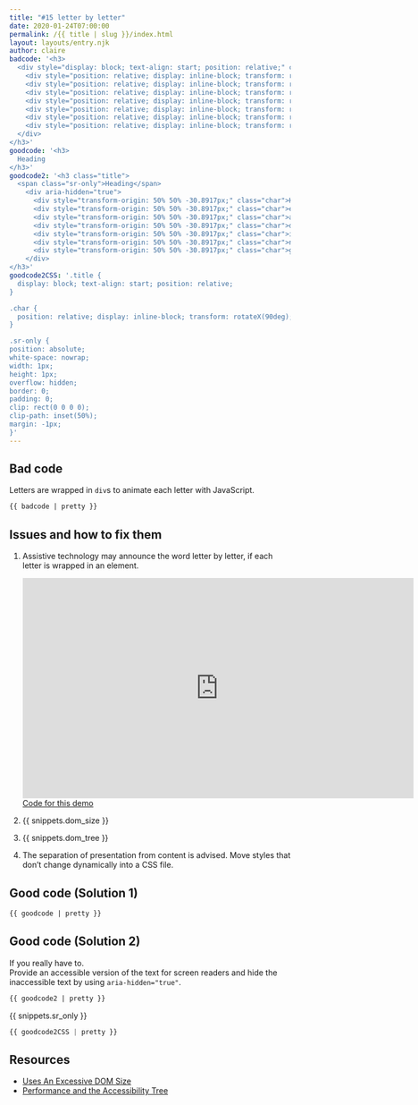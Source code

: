 ```yaml
---
title: "#15 letter by letter"
date: 2020-01-24T07:00:00
permalink: /{{ title | slug }}/index.html
layout: layouts/entry.njk
author: claire
badcode: '<h3>
  <div style="display: block; text-align: start; position: relative;" class="title">
    <div style="position: relative; display: inline-block; transform: rotateX(90deg); transform-origin: 50% 50% -30.8917px;" class="char">H</div>
    <div style="position: relative; display: inline-block; transform: rotateX(90deg); transform-origin: 50% 50% -30.8917px;" class="char">e</div>
    <div style="position: relative; display: inline-block; transform: rotateX(90deg); transform-origin: 50% 50% -30.8917px;" class="char">a</div>
    <div style="position: relative; display: inline-block; transform: rotateX(90deg); transform-origin: 50% 50% -30.8917px;" class="char">d</div>
    <div style="position: relative; display: inline-block; transform: rotateX(90deg); transform-origin: 50% 50% -30.8917px;" class="char">i</div>
    <div style="position: relative; display: inline-block; transform: rotateX(90deg); transform-origin: 50% 50% -30.8917px;" class="char">n</div>
    <div style="position: relative; display: inline-block; transform: rotateX(90deg); transform-origin: 50% 50% -30.8917px;" class="char">g</div>
  </div>
</h3>'
goodcode: '<h3>
  Heading
</h3>'
goodcode2: '<h3 class="title">
  <span class="sr-only">Heading</span>
    <div aria-hidden="true">
      <div style="transform-origin: 50% 50% -30.8917px;" class="char">H</div>
      <div style="transform-origin: 50% 50% -30.8917px;" class="char">e</div>
      <div style="transform-origin: 50% 50% -30.8917px;" class="char">a</div>
      <div style="transform-origin: 50% 50% -30.8917px;" class="char">d</div>
      <div style="transform-origin: 50% 50% -30.8917px;" class="char">i</div>
      <div style="transform-origin: 50% 50% -30.8917px;" class="char">n</div>
      <div style="transform-origin: 50% 50% -30.8917px;" class="char">g</div>
    </div>
</h3>'
goodcode2CSS: '.title {
  display: block; text-align: start; position: relative;
}

.char {
  position: relative; display: inline-block; transform: rotateX(90deg);
}

.sr-only {
position: absolute;
white-space: nowrap;
width: 1px;
height: 1px;
overflow: hidden;
border: 0;
padding: 0;
clip: rect(0 0 0 0);
clip-path: inset(50%);
margin: -1px;
}'
---
```

<div class="section bad">

## Bad code

Letters are wrapped in `div`s to animate each letter with JavaScript.

```html
{{ badcode | pretty }}
```
</div>

<div class="section" id="issues">

## Issues and how to fix them

1. Assistive technology may announce the word letter by letter, if each letter is wrapped in an element.
    <div class="video"><iframe loading="lazy" width="700" height="394" src="https://www.youtube.com/embed/-Q4xk1QMex0" frameborder="0" allow="accelerometer; autoplay; encrypted-media; gyroscope; picture-in-picture" allowfullscreen title="VoiceOver demo: Each letter in a heading wrapped in a div"></iframe></div>
    <a href="https://codepen.io/matuzo/pen/vYEbmxp">Code for this demo</a>

1. {{ snippets.dom_size }}
1. {{ snippets.dom_tree }}
2. The separation of presentation from content is advised. Move styles that don’t change dynamically into a CSS file.

</div>

<div class="section">

## Good code (Solution 1)

```html
{{ goodcode | pretty }}
```
</div>

<div class="section">

## Good code (Solution 2)

If you really have to.  
Provide an accessible version of the text for screen readers and hide the inaccessible text by using `aria-hidden="true"`.

```html
{{ goodcode2 | pretty }}
```

{{ snippets.sr_only }}

```css
{{ goodcode2CSS | pretty }}
```

</div>

<div class="section">

## Resources

* [Uses An Excessive DOM Size](https://developers.google.com/web/tools/lighthouse/audits/dom-size)
* [Performance and the Accessibility Tree](https://www.technica11y.org/performance-and-the-accessibility-tree)
</div>
